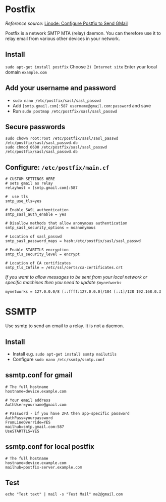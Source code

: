 # Postfix
_Reference source_: [Linode: Configure Postfix to Send GMail](https://www.linode.com/docs/email/postfix/configure-postfix-to-send-mail-using-gmail-and-google-apps-on-debian-or-ubuntu)

Postfix is a network SMTP MTA (relay) daemon. You can therefore use it to
relay email from various other devices in your network.

## Install
`sudo apt-get install postfix`
Choose `2) Internet site`
Enter your local domain `example.com`

## Add your username and password
* `sudo nano /etc/postfix/sasl/sasl_passwd`
* Add `[smtp.gmail.com]:587 username@gmail.com:password` and save
* Run `sudo postmap /etc/postfix/sasl/sasl_passwd`

## Secure passwords
```
sudo chown root:root /etc/postfix/sasl/sasl_passwd /etc/postfix/sasl/sasl_passwd.db
sudo chmod 0600 /etc/postfix/sasl/sasl_passwd /etc/postfix/sasl/sasl_passwd.db
```

## Configure: `/etc/postfix/main.cf`
```
# CUSTOM SETTINGS HERE
# sets gmail as relay
relayhost = [smtp.gmail.com]:587

#  use tls
smtp_use_tls=yes

# Enable SASL authentication
smtp_sasl_auth_enable = yes

# Disallow methods that allow anonymous authentication
smtp_sasl_security_options = noanonymous

# Location of sasl_passwd
smtp_sasl_password_maps = hash:/etc/postfix/sasl/sasl_passwd

# Enable STARTTLS encryption
smtp_tls_security_level = encrypt

# Location of CA certificates
smtp_tls_CAfile = /etc/ssl/certs/ca-certificates.crt
```

_If you want to allow messages to be sent from your local network or specific machines
then you need to update `$mynetworks`_
```
mynetworks = 127.0.0.0/8 [::ffff:127.0.0.0]/104 [::1]/128 192.168.0.3
```

# SSMTP
Use ssmtp to send an email to a relay. It is not a daemon.

## Install
* Install e.g. `sudo apt-get install ssmtp mailutils`
* Configure `sudo nano /etc/ssmtp/ssmtp.conf`

## ssmtp.conf for gmail
```
# The full hostname
hostname=device.example.com

# Your email address
AuthUser=yourname@gmail.com

# Password - if you have 2FA then app-specific password
AuthPass=yourpassword
FromLineOverride=YES
mailhub=smtp.gmail.com:587
UseSTARTTLS=YES
```

## ssmtp.conf for local postfix
```
# The full hostname
hostname=device.example.com
mailhub=postfix-server.example.com
```

## Test
`echo "Test text" | mail -s "Test Mail" me2@gmail.com`
